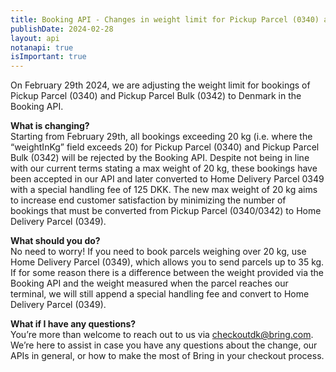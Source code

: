 ```yaml
---
title: Booking API - Changes in weight limit for Pickup Parcel (0340) and Pickup Parcel Bulk (0342) to Denmark
publishDate: 2024-02-28
layout: api
notanapi: true
isImportant: true
---
```


On February 29th 2024, we are adjusting the weight limit for bookings of Pickup Parcel (0340) and Pickup Parcel Bulk (0342) to Denmark in the Booking API.

__What is changing?__  
Starting from February 29th, all bookings exceeding 20 kg (i.e. where the “weightInKg” field exceeds 20) for Pickup Parcel (0340) and Pickup Parcel Bulk (0342) will be rejected by the Booking API. Despite not being in line with our current terms stating a max weight of 20 kg, these bookings have been accepted in our API and later converted to Home Delivery Parcel 0349 with a special handling fee of 125 DKK. The new max weight of 20 kg aims to increase end customer satisfaction by minimizing the number of bookings that must be converted from Pickup Parcel (0340/0342) to Home Delivery Parcel (0349).

__What should you do?__  
No need to worry! If you need to book parcels weighing over 20 kg, use Home Delivery Parcel (0349), which allows you to send parcels up to 35 kg. If for some reason there is a difference between the weight provided via the Booking API and the weight measured when the parcel reaches our terminal, we will still append a special handling fee and convert to Home Delivery Parcel (0349).

__What if I have any questions?__  
You’re more than welcome to reach out to us via checkoutdk@bring.com. We’re here to assist in case you have any questions about the change, our APIs in general, or how to make the most of Bring in your checkout process.
